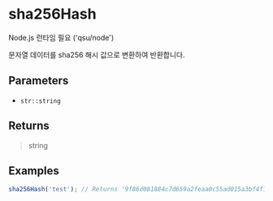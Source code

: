 # sha256Hash <Badge type="tip" text="JavaScript" /><Badge type="info" text="Dart" />

<span class="node-required">Node.js 런타임 필요 ('qsu/node')</span>

문자열 데이터를 sha256 해시 값으로 변환하여 반환합니다.

## Parameters

- `str::string`

## Returns

> string

## Examples

```javascript
sha256Hash('test'); // Returns '9f86d081884c7d659a2feaa0c55ad015a3bf4f1b2b0b822cd15d6c15b0f00a08'
```
